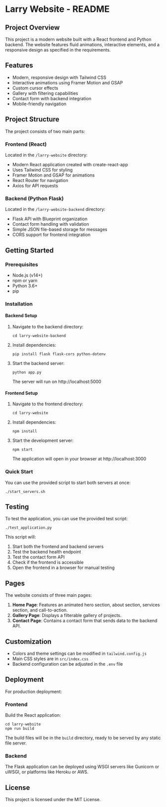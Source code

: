 # Larry Website - README

## Project Overview
This project is a modern website built with a React frontend and Python backend. The website features fluid animations, interactive elements, and a responsive design as specified in the requirements.

## Features
- Modern, responsive design with Tailwind CSS
- Interactive animations using Framer Motion and GSAP
- Custom cursor effects
- Gallery with filtering capabilities
- Contact form with backend integration
- Mobile-friendly navigation

## Project Structure
The project consists of two main parts:

### Frontend (React)
Located in the `/larry-website` directory:
- Modern React application created with create-react-app
- Uses Tailwind CSS for styling
- Framer Motion and GSAP for animations
- React Router for navigation
- Axios for API requests

### Backend (Python Flask)
Located in the `/larry-website-backend` directory:
- Flask API with Blueprint organization
- Contact form handling with validation
- Simple JSON file-based storage for messages
- CORS support for frontend integration

## Getting Started

### Prerequisites
- Node.js (v14+)
- npm or yarn
- Python 3.6+
- pip

### Installation

#### Backend Setup
1. Navigate to the backend directory:
   ```
   cd larry-website-backend
   ```

2. Install dependencies:
   ```
   pip install flask flask-cors python-dotenv
   ```

3. Start the backend server:
   ```
   python app.py
   ```
   The server will run on http://localhost:5000

#### Frontend Setup
1. Navigate to the frontend directory:
   ```
   cd larry-website
   ```

2. Install dependencies:
   ```
   npm install
   ```

3. Start the development server:
   ```
   npm start
   ```
   The application will open in your browser at http://localhost:3000

### Quick Start
You can use the provided script to start both servers at once:
```
./start_servers.sh
```

## Testing
To test the application, you can use the provided test script:
```
./test_application.py
```
This script will:
1. Start both the frontend and backend servers
2. Test the backend health endpoint
3. Test the contact form API
4. Check if the frontend is accessible
5. Open the frontend in a browser for manual testing

## Pages
The website consists of three main pages:

1. **Home Page**: Features an animated hero section, about section, services section, and call-to-action.
2. **Gallery Page**: Displays a filterable gallery of projects.
3. **Contact Page**: Contains a contact form that sends data to the backend API.

## Customization
- Colors and theme settings can be modified in `tailwind.config.js`
- Main CSS styles are in `src/index.css`
- Backend configuration can be adjusted in the `.env` file

## Deployment
For production deployment:

### Frontend
Build the React application:
```
cd larry-website
npm run build
```
The build files will be in the `build` directory, ready to be served by any static file server.

### Backend
The Flask application can be deployed using WSGI servers like Gunicorn or uWSGI, or platforms like Heroku or AWS.

## License
This project is licensed under the MIT License.
